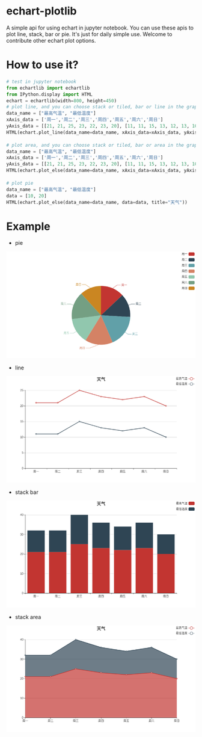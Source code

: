 # echart-plotlib
A simple api for using echart in jupyter notebook. You can use these apis to plot line, stack, bar or pie. It's just for daily simple use. Welcome to contribute other echart plot options.

# How to use it?

```python
# test in jupyter notebook
from echartlib import echartlib
from IPython.display import HTML
echart = echartlib(width=800, height=450)
# plot line, and you can choose stack or tiled, bar or line in the graph
data_name = ["最高气温", "最低温度"]
xAxis_data = ['周一','周二','周三','周四','周五','周六','周日']
yAxis_data = [[21, 21, 25, 23, 22, 23, 20], [11, 11, 15, 13, 12, 13, 10]] # two dimension
HTML(echart.plot_line(data_name=data_name, xAxis_data=xAxis_data, yAxis_data=yAxis_data, title="天气"))

# plot area, and you can choose stack or tiled, bar or area in the graph
data_name = ["最高气温", "最低温度"]
xAxis_data = ['周一','周二','周三','周四','周五','周六','周日']
yAxis_data = [[21, 21, 25, 23, 22, 23, 20], [11, 11, 15, 13, 12, 13, 10]] #two dimension
HTML(echart.plot_else(data_name=data_name, xAxis_data=xAxis_data, yAxis_data=yAxis_data, title="天气"))

# plot pie
data_name = ["最高气温", "最低温度"]
data = [10, 20]
HTML(echart.plot_else(data_name=data_name, data=data, title="天气"))
```

# Example

- pie

![pie](./images/pie.png)

- line

![line](./images/line.png)

- stack bar

![bar](./images/bar.png)

- stack area

![area](./images/area.png)

